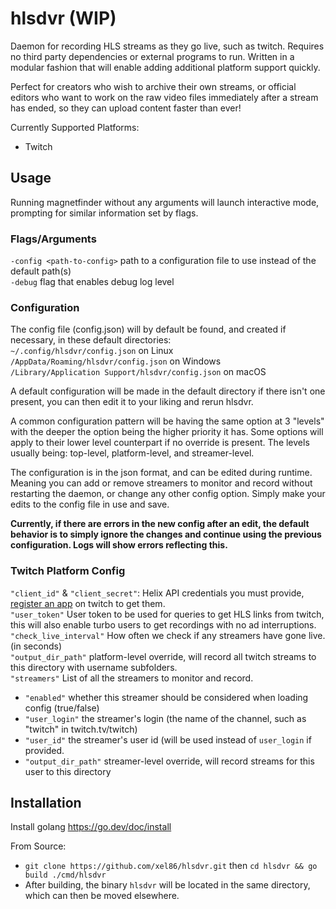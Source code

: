 
# hlsdvr (WIP)
Daemon for recording HLS streams as they go live, such as twitch. Requires no third party dependencies or external programs to run. Written in a modular fashion that will enable adding additional platform support quickly.

Perfect for creators who wish to archive their own streams, or official editors who want to work on the raw video files immediately after a stream has ended, so they can upload content faster than ever!

Currently Supported Platforms:
- Twitch

## Usage

Running magnetfinder without any arguments will launch interactive mode, prompting for similar information set by flags.

### Flags/Arguments<br>
```-config <path-to-config>``` path to a configuration file to use instead of the default path(s)<br>
```-debug``` flag that enables debug log level<br>

### Configuration

The config file (config.json) will by default be found, and created if necessary, in these default directories:<br>
```~/.config/hlsdvr/config.json``` on Linux<br>
```/AppData/Roaming/hlsdvr/config.json``` on Windows<br>
```/Library/Application Support/hlsdvr/config.json``` on macOS<br>

A default configuration will be made in the default directory if there isn't one present, you can then edit it to your liking and rerun hlsdvr.

A common configuration pattern will be having the same option at 3 "levels" with the deeper the option being the higher priority it has. Some options will apply to their lower level counterpart if no override is present. The levels usually being: top-level, platform-level, and streamer-level.

The configuration is in the json format, and can be edited during runtime. Meaning you can add or remove streamers to monitor and record without restarting the daemon, or change any other config option. Simply make your edits to the config file in use and save.

**Currently, if there are errors in the new config after an edit, the default behavior is to simply ignore the changes and continue using the previous configuration. Logs will show errors reflecting this.**

### Twitch Platform Config
  ```"client_id"``` & ```"client_secret"```: Helix API credentials you must provide, [register an app](https://dev.twitch.tv/docs/authentication/register-app/) on twitch to get them.<br>
  ```"user_token"``` User token to be used for queries to get HLS links from twitch, this will also enable turbo users to get recordings with no ad interruptions. <br>
 ```"check_live_interval"``` How often we check if any streamers have gone live. (in seconds)<br>
 ```"output_dir_path"``` platform-level override, will record all twitch streams to this directory with username subfolders.<br>
 ```"streamers"``` List of all the streamers to monitor and record.<br>
  - ```"enabled"``` whether this streamer should be considered when loading config (true/false)
  - ```"user_login"``` the streamer's login (the name of the channel, such as "twitch" in twitch.tv/twitch)
  - ```"user_id"``` the streamer's user id (will be used instead of ```user_login``` if provided.
  - ```"output_dir_path"``` streamer-level override, will record streams for this user to this directory

## Installation
Install golang https://go.dev/doc/install<br>

From Source:
- ```git clone https://github.com/xel86/hlsdvr.git``` then ```cd hlsdvr && go build ./cmd/hlsdvr```
- After building, the binary ```hlsdvr``` will be located in the same directory, which can then be moved elsewhere.
